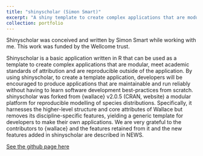 ```yaml
---
title: "shinyscholar (Simon Smart)"
excerpt: "A shiny template to create complex applications that are modular, meet academic standards of attribution and are reproducible outside of the application"
collection: portfolio
---
```


Shinyscholar was conceived and written by Simon Smart while working with me. 
This work was funded by the Wellcome trust.

Shinyscholar is a basic application written in R that can be used as a template to create complex applications that are modular, meet academic standards of attribution and are reproducible outside of the application. By using shinyscholar, to create a template application, developers will be encouraged to produce applications that are maintainable and run reliably without having to learn software development best-practices from scratch. shinyscholar was forked from {wallace} v2.0.5 (CRAN, website) a modular platform for reproducible modelling of species distributions. Specifically, it harnesses the higher-level structure and core attributes of Wallace but removes its discipline-specific features, yielding a generic template for developers to make their own applications. We are very grateful to the contributors to {wallace} and the features retained from it and the new features added in shinyscholar are described in NEWS.


[See the github page here]([https://github.com/timcdlucas/agouti](https://github.com/simon-smart88/shinyscholar))
